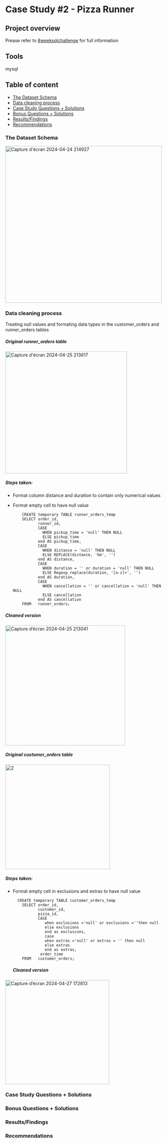 # Case Study #2 - Pizza Runner

## Project overview
Prease refer to [8weeksqlchallenge](https://8weeksqlchallenge.com/case-study-2/) for full information 

## Tools
mysql

## Table of content
- [The Dataset Schema](#schema)
- [Data cleaning process](https://github.com/neecao/master/new/master/SQL_8weeksqlchallenge#data-cleaning-process)
- [Case Study Questions + Solutions](#question)
- [Bonus Questions + Solutions](#bonus)
- [Results/Findings](#result)
- [Recommendations](#recommendations)

<div id='schema'/>
  
### The Dataset Schema

<img width="491" alt="Capture d'écran 2024-04-24 214927" src="https://github.com/neecao/master/assets/85617864/475e24f5-95de-4041-a171-d3acc795741c">

<div id='clean'/>
  
### Data cleaning process
Treating null values and formating data types in the customer_orders and runner_orders tables

##### Original runner_orders table
<img width="382" alt="Capture d'écran 2024-04-25 213617" src="https://github.com/neecao/master/assets/85617864/79c57147-a352-4888-b793-6a528568148b">

##### Steps taken: 
- Format column distance and duration to contain only numerical values
- Format empty cell to have null value

          CREATE temporary TABLE runner_orders_temp
          SELECT order_id,
                 runner_id,
                 CASE
                   WHEN pickup_time = 'null' THEN NULL
                   ELSE pickup_time
                 end AS pickup_time,
                 CASE
                   WHEN distance = 'null' THEN NULL
                   ELSE REPLACE(distance, 'km', '')
                 end AS distance,
                 CASE
                   WHEN duration = '' or duration = 'null' THEN NULL
                   ELSE Regexp_replace(duration, '[a-z]+', '')
                 end AS duration,
                 CASE
                   WHEN cancellation = '' or cancellation = 'null' THEN NULL
                   ELSE cancellation
                 end AS cancellation
          FROM   runner_orders;
  
##### Cleaned version
<img width="376" alt="Capture d’écran 2024-04-25 213041" src="https://github.com/neecao/master/assets/85617864/e92814c2-3e71-4c5b-aa2d-d0f1abab317b">

##### Original customer_orders table
<img width="328" alt="2" src="https://github.com/neecao/master/assets/85617864/73530827-5863-45bf-ae27-98cabd5889e4">

##### Steps taken: 
- Format empty cell in exclusions and extras to have null value

        CREATE temporary TABLE customer_orders_temp
          SELECT order_id,
                 customer_id,
                 pizza_id,
                 CASE
                    when exclusions ='null' or exclusions =''then null
                    else exclusions
                    end as exclusions,
                    case
                    when extras ='null' or extras = '' then null
                    else extras
                    end as extras,
                  order_time
          FROM   customer_orders;
  
  ##### Cleaned version
<img width="326" alt="Capture d’écran 2024-04-27 172813" src="https://github.com/neecao/master/assets/85617864/d709559b-3379-4ac8-87f6-08403bff8617">


  
<div id='question'/>

### Case Study Questions + Solutions

<div id='bonus'/>

### Bonus Questions + Solutions

<div id='result'/>

### Results/Findings

<div id='recommendations'/>

### Recommendations

